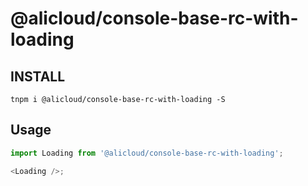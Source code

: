 # @alicloud/console-base-rc-with-loading

## INSTALL

```shell
tnpm i @alicloud/console-base-rc-with-loading -S
```

## Usage

```typescript jsx
import Loading from '@alicloud/console-base-rc-with-loading';

<Loading />;
```
